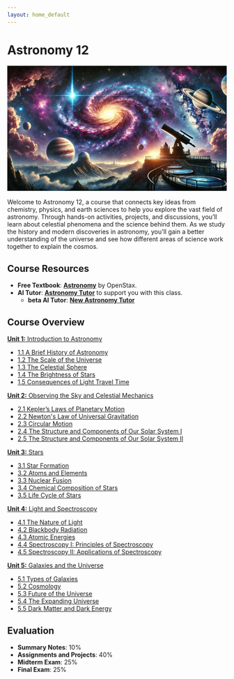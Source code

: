 ```yaml
---
layout: home_default
---
```


# Astronomy 12


![Banner Image](./images/course_banner.png)

Welcome to Astronomy 12, a course that connects key ideas from chemistry, physics, and earth sciences to help you explore the vast field of astronomy. Through hands-on activities, projects, and discussions, you’ll learn about celestial phenomena and the science behind them. As we study the history and modern discoveries in astronomy, you'll gain a better understanding of the universe and see how different areas of science work together to explain the cosmos.

## Course Resources

- **Free Textbook**: [**Astronomy**](https://openstax.org/books/astronomy/pages/1-introduction) by OpenStax.
- **AI Tutor**: [**Astronomy Tutor**](https://chatgpt.com/g/g-10CjMHMvk-astronomy-tutor) to support you with this class.
   - **beta AI Tutor**: [**New Astronomy Tutor**](https://teaghan-educational-prompt-engineering-tutormain-dkogwm.streamlit.app/)

## Course Overview

[**Unit 1:** Introduction to Astronomy](./md_files/Unit1_README.html)
   - [1.1 A Brief History of Astronomy](./md_files/1_1_history.html)
   - [1.2 The Scale of the Universe](./md_files/1_2_scale.html)
   - [1.3 The Celestial Sphere](./md_files/1_3_the_sky.html)
   - [1.4 The Brightness of Stars](./md_files/1_4_brightness.html)
   - [1.5 Consequences of Light Travel Time](./md_files/1_5_light_travel.html)

[**Unit 2:** Observing the Sky and Celestial Mechanics](./md_files/Unit2_README.html)
   - [2.1 Kepler’s Laws of Planetary Motion](./md_files/2_1_keplers_laws.html)
   - [2.2 Newton's Law of Universal Gravitation](./md_files/2_2_gravity.html)
   - [2.3 Circular Motion](./md_files/2_3_circular_motion.html)
   - [2.4 The Structure and Components of Our Solar System I](./md_files/2_4_solar_system_1.html)
   - [2.5 The Structure and Components of Our Solar System II](./md_files/2_5_solar_system_2.html)

[**Unit 3:** Stars](./md_files/Unit3_README.html)
   - [3.1 Star Formation](./md_files/3_1_star_formation.html)
   - [3.2 Atoms and Elements](./md_files/3_2_atoms_particles.html)
   - [3.3 Nuclear Fusion](./md_files/3_3_nuclear_fusion.html)
   - [3.4 Chemical Composition of Stars](./md_files/3_4_chemical_composition.html)
   - [3.5 Life Cycle of Stars](./md_files/3_5_life_cycle.html)

[**Unit 4:** Light and Spectroscopy](./md_files/Unit4_README.html)
   - [4.1 The Nature of Light](./md_files/4_1_nature_of_light.html)
   - [4.2 Blackbody Radiation](./md_files/4_2_blackbody.html)
   - [4.3 Atomic Energies](./md_files/4_3_atomic_energies.html)
   - [4.4 Spectroscopy I: Principles of Spectroscopy](./md_files/4_4_spectroscopy_1.html)
   - [4.5 Spectroscopy II: Applications of Spectroscopy](./md_files/4_5_spectroscopy_2.html)

[**Unit 5:** Galaxies and the Universe](./md_files/Unit6_README.html)
   - [5.1 Types of Galaxies](./md_files/5_1_galaxy_types.html)
   - [5.2 Cosmology](./md_files/5_2_cosmology.html)
   - [5.3 Future of the Universe](./md_files/5_3_universe_future.html)
   - [5.4 The Expanding Universe](./md_files/5_4_expanding_universe.html)
   - [5.5 Dark Matter and Dark Energy](./md_files/5_5_dark_matter_energy.html)

## Evaluation
- **Summary Notes**: 10%
- **Assignments and Projects**: 40%
- **Midterm Exam**: 25%
- **Final Exam**: 25%
